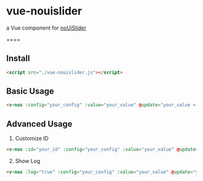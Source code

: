 # vue-nouislider

a Vue component for [noUiSlider](https://github.com/leongersen/noUiSlider)

====

## Install

```html
<script src="./vue-nouislider.js"></script>
```

## Basic Usage

```html
<v-nus :config="your_config" :value="your_value" @update="your_value = $event" />
```

## Advanced Usage

1. Customize ID

```html
<v-nus :id="your_id" :config="your_config" :value="your_value" @update="your_value = $event" />
```

2. Show Log

```html
<v-nus :log="true" :config="your_config" :value="your_value" @update="your_value = $event" />
```